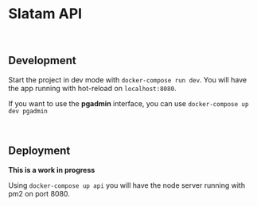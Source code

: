 # Slatam API

<br/>

## Development

Start the project in dev mode with `docker-compose run dev`. You will have the app running with hot-reload on `localhost:8080`.

If you want to use the **pgadmin** interface, you can use `docker-compose up dev pgadmin`  

<br/>

## Deployment

**This is a work in progress**

Using `docker-compose up api` you will have the node server running with pm2 on port 8080.
